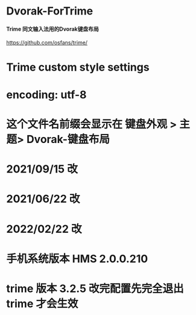 # Dvorak-ForTrime
#### Trime 同文输入法用的Dvorak键盘布局
https://github.com/osfans/trime/



# Trime custom style settings
# encoding: utf-8
# 这个文件名前缀会显示在 键盘外观 > 主题> Dvorak-键盘布局
# 2021/09/15 改
# 2021/06/22 改
# 2022/02/22 改
# 手机系统版本  HMS 2.0.0.210
# trime 版本 3.2.5 改完配置先完全退出trime 才会生效
